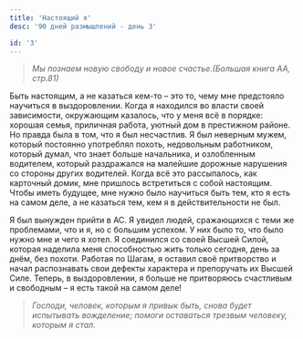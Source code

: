 ```yaml
---
title: 'Настоящий я'
desc: '90 дней размышлений - день 3'

id: '3'
---
```


> _Мы познаем новую свободу и новое счастье.(Большая книга АА, стр.81)_

Быть настоящим, а не казаться кем-то – это то, чему мне предстояло научиться в
выздоровлении. Когда я находился во власти своей зависимости, окружающим
казалось, что у меня всё в порядке: хорошая семья, приличная работа, уютный
дом в престижном районе. Но правда была в том, что я был несчастлив. Я был
неверным мужем, который постоянно употреблял похоть, недовольным работником,
который думал, что знает больше начальника, и озлобленным водителем, который
раздражался на малейшие дорожные нарушения со стороны других водителей. Когда
всё это рассыпалось, как карточный домик, мне пришлось встретиться с собой
настоящим. Чтобы иметь будущее, мне нужно было научиться быть тем, кто я есть
на самом деле, а не казаться тем, кем я в действительности не был.

Я был вынужден прийти в АС. Я увидел людей, сражающихся с теми же проблемами,
что и я, но с большим успехом. У них было то, что было нужно мне и чего я
хотел. Я соединился со своей Высшей Силой, которая наделила меня способностью
жить только сегодня, день за днём, без похоти. Работая по Шагам, я оставил
своё притворство и начал распознавать свои дефекты характера и препоручать их
Высшей Силе. Теперь, в выздоровлении, я больше не притворяюсь счастливым и
свободным – я есть такой на самом деле!

> _Господи, человек, которым я привык быть, снова будет испытывать вожделение;
> помоги оставаться трезвым человеку, которым я стал._

